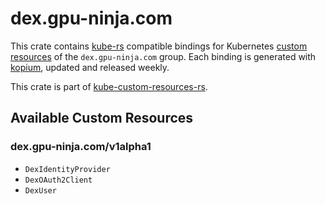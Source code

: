 <!--
SPDX-FileCopyrightText: The kube-custom-resources-rs Authors
SPDX-License-Identifier: 0BSD
 -->

# dex.gpu-ninja.com

This crate contains [kube-rs](https://kube.rs/) compatible bindings for Kubernetes [custom resources](https://kubernetes.io/docs/tasks/extend-kubernetes/custom-resources/custom-resource-definitions/) of the `dex.gpu-ninja.com` group. Each binding is generated with [kopium](https://github.com/kube-rs/kopium), updated and released weekly.

This crate is part of [kube-custom-resources-rs](https://github.com/metio/kube-custom-resources-rs).

## Available Custom Resources

### dex.gpu-ninja.com/v1alpha1
- `DexIdentityProvider`
- `DexOAuth2Client`
- `DexUser`
